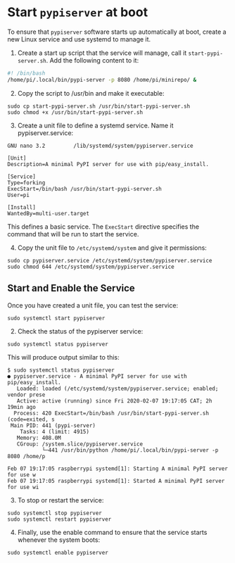 # Start `pypiserver` at boot

To ensure that `pypiserver` software starts up automatically at boot, create a new Linux service and use systemd to manage it.

1. Create a start up script that the service will manage, call it `start-pypi-server.sh`. Add the following content to it:

```bash
#! /bin/bash
/home/pi/.local/bin/pypi-server -p 8080 /home/pi/minirepo/ &
```

2. Copy the script to /usr/bin and make it executable:

```shell
sudo cp start-pypi-server.sh /usr/bin/start-pypi-server.sh
sudo chmod +x /usr/bin/start-pypi-server.sh
```

3. Create a unit file to define a systemd service. Name it pypiserver.service:


```shell
GNU nano 3.2         /lib/systemd/system/pypiserver.service                  
 
[Unit]
Description=A minimal PyPI server for use with pip/easy_install.
 
[Service]
Type=forking
ExecStart=/bin/bash /usr/bin/start-pypi-server.sh
User=pi
 
[Install]
WantedBy=multi-user.target
```

This defines a basic service. The `ExecStart` directive specifies the command that will be run to start the service.

4. Copy the unit file to `/etc/systemd/system` and give it permissions:

```shell
sudo cp pypiserver.service /etc/systemd/system/pypiserver.service
sudo chmod 644 /etc/systemd/system/pypiserver.service
```

## Start and Enable the Service

Once you have created a unit file, you can test the service:

```shell
sudo systemctl start pypiserver
```

2. Check the status of the pypiserver service:

```shell
sudo systemctl status pypiserver
```

This will produce output similar to this:

```shell
$ sudo systemctl status pypiserver
● pypiserver.service - A minimal PyPI server for use with pip/easy_install.
   Loaded: loaded (/etc/systemd/system/pypiserver.service; enabled; vendor prese
   Active: active (running) since Fri 2020-02-07 19:17:05 CAT; 2h 19min ago
  Process: 420 ExecStart=/bin/bash /usr/bin/start-pypi-server.sh (code=exited, s
 Main PID: 441 (pypi-server)
    Tasks: 4 (limit: 4915)
   Memory: 408.0M
   CGroup: /system.slice/pypiserver.service
           └─441 /usr/bin/python /home/pi/.local/bin/pypi-server -p 8080 /home/p
 
Feb 07 19:17:05 raspberrypi systemd[1]: Starting A minimal PyPI server for use w
Feb 07 19:17:05 raspberrypi systemd[1]: Started A minimal PyPI server for use wi
```

3. To stop or restart the service:
```shell
sudo systemctl stop pypiserver
sudo systemctl restart pypiserver
```

4. Finally, use the enable command to ensure that the service starts whenever the system boots:

```shell
sudo systemctl enable pypiserver
```